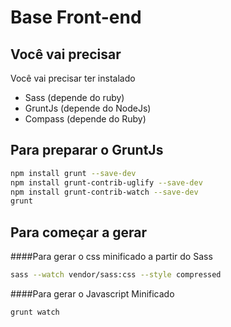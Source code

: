 Base Front-end
==

Você vai precisar
--

Você vai precisar ter instalado
- Sass (depende do ruby)
- GruntJs (depende do NodeJs)
- Compass (depende do Ruby)

Para preparar o GruntJs
---

```sh
npm install grunt --save-dev
npm install grunt-contrib-uglify --save-dev
npm install grunt-contrib-watch --save-dev
grunt
```

Para começar a gerar
---

####Para gerar o css minificado a partir do Sass

```sh
sass --watch vendor/sass:css --style compressed
```

####Para gerar o Javascript Minificado

```sh
grunt watch
```
